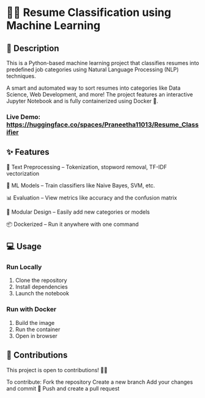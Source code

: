 # 📄💼 Resume Classification using Machine Learning

## 📝 Description
This is a Python-based machine learning project that classifies resumes into predefined job categories using Natural Language Processing (NLP) techniques.

A smart and automated way to sort resumes into categories like Data Science, Web Development, and more! The project features an interactive Jupyter Notebook and is fully containerized using Docker 🐳.

### Live Demo: https://huggingface.co/spaces/Praneetha11013/Resume_Classifier

## ✨ Features
🚀 Text Preprocessing – Tokenization, stopword removal, TF-IDF vectorization

🧠 ML Models – Train classifiers like Naive Bayes, SVM, etc.

📊 Evaluation – View metrics like accuracy and the confusion matrix

🔁 Modular Design – Easily add new categories or models

📦 Dockerized – Run it anywhere with one command

## 💻 Usage
### Run Locally
1. Clone the repository
2. Install dependencies
3. Launch the notebook
### Run with Docker
1. Build the image
2. Run the container
3. Open in browser

## 🤝 Contributions
This project is open to contributions! 🧑‍💻

To contribute:
Fork the repository
Create a new branch
Add your changes and commit 💬
Push and create a pull request   

